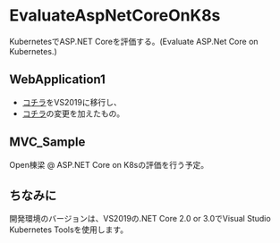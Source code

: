 # EvaluateAspNetCoreOnK8s
KubernetesでASP.NET Coreを評価する。(Evaluate ASP.Net Core on Kubernetes.)

## WebApplication1
- [コチラ](https://github.com/daisukenishino2/EvaluateAspNetCoreOnDocker/tree/master/WebApplication1)をVS2019に移行し、
- [コチラ](https://techinfoofmicrosofttech.osscons.jp/index.php?Azure%20Kubernetes%20Service%20%28AKS%29#eca47597)の変更を加えたもの。

## MVC_Sample
Open棟梁 @ ASP.NET Core on K8sの評価を行う予定。

## ちなみに
開発環境のバージョンは、VS2019の.NET Core 2.0 or 3.0でVisual Studio Kubernetes Toolsを使用します。
